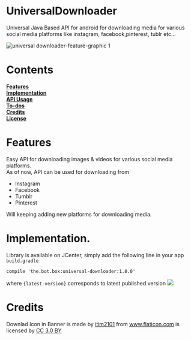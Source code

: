 # UniversalDownloader
Universal Java Based API for android for downloading media for various social media platforms like instagram, facebook,pinterest, tublr etc...  

![universal downloader-feature-graphic 1](https://user-images.githubusercontent.com/41512314/48570611-b935a900-e92a-11e8-9ced-64b1063d2bbe.png)  

#  Contents 
**[Features](#features)**  
**[Implementation](#implementation)**   
**[API Usage](#api-usage)**  
**[To-dos](#to-dos)**   
**[Credits](#credits)**   
**[License](#license)**    


# Features   
Easy API for downloading images & videos for various social media platforms.  
As of now, API can be used for downloading from   
* Instagram
* Facebook
* Tumblr
* Pinterest  

Will keeping adding new platforms for downloading media.  

# Implementation. 
Library is available on JCenter, simply add the following line in your app `build.gradle` 
```
compile 'the.bot.box:universal-downloader:1.0.0'
```  
where `{latest-version}` corresponds to latest published version <a href='https://bintray.com/boxbotbarry/maven/universal-downloader/_latestVersion'><img src='https://api.bintray.com/packages/boxbotbarry/maven/universal-downloader/images/download.svg'></a>


# Credits  
Downlad Icon in Banner is made by <a href="https://www.flaticon.com/authors/itim2101" title="itim2101">itim2101</a> from <a href="https://www.flaticon.com/" title="Flaticon">www.flaticon.com</a> is licensed by <a href="http://creativecommons.org/licenses/by/3.0/" title="Creative Commons BY 3.0" target="_blank">CC 3.0 BY</a></div>

